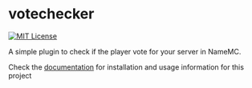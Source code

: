# votechecker
[![MIT License](https://img.shields.io/badge/license-MIT-blue)](license.txt)

A simple plugin to check if the player vote for your server in NameMC.

Check the [documentation](https://github.com/joesvart/votechecker/wiki) for installation and
usage information for this project
